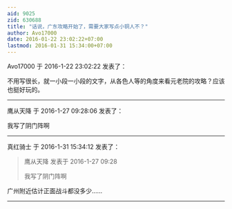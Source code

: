 ```yaml
---
aid: 9025
zid: 630688
title: "话说，广东攻略开始了，需要大家写点小铜人不？"
author: Avo17000
date: 2016-01-22 23:02:22+07:00
lastmod: 2016-01-31 15:34:00+07:00
---
```


Avo17000 于 2016-1-22 23:02:22 发表了：

不用写很长，就一小段一小段的文字，从各色人等的角度来看元老院的攻略？应该也挺好玩的。

---

鹰从天降 于 2016-1-27 09:28:06 发表了：

我写了阴门阵啊

---

真红骑士 于 2016-1-31 15:34:12 发表了：

> 鹰从天降 发表于 2016-1-27 09:28
>
> 我写了阴门阵啊

广州附近估计正面战斗都没多少……

---
